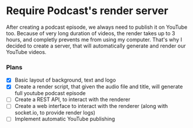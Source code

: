# Require Podcast's render server

After creating a podcast episode, we always need to publish it on YouTube too. Because of very long duration of videos, the render takes up to 3 hours, and completly prevents me from using my computer. That's why I decided to create a server, that will automatically generate and render our YouTube videos.

### Plans

- [x] Basic layout of background, text and logo
- [x] Create a render script, that given the audio file and title, will generate full youtube podcast episode
- [ ] Create a REST API, to interact with the renderer
- [ ] Create a web interface to interact with the renderer (along with socket.io, to provide render logs)
- [ ] Implement automatic YouTube publishing
